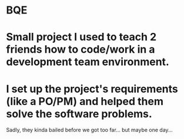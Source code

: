 # BQE
# Small project I used to teach 2 friends how to code/work in a development team environment.
# I set up the project's requirements (like a PO/PM) and helped them solve the software problems.

Sadly, they kinda bailed before we got too far... but maybe one day...

